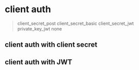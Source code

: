 # client auth

> client_secret_post
> client_secret_basic
> client_secret_jwt
> private_key_jwt
> none

## client auth with client secret

## client auth with JWT
